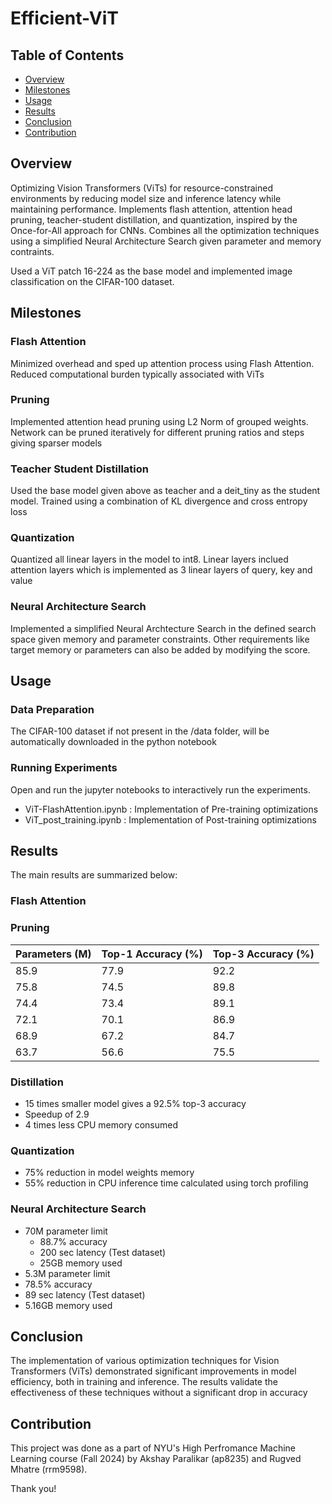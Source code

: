 # Efficient-ViT
## Table of Contents

- [Overview](#overview)
- [Milestones](#milestones)
- [Usage](#usage)
- [Results](#results)
- [Conclusion](#conclusion)
- [Contribution](#contribution)

## Overview <a name="overview"></a>
Optimizing Vision Transformers (ViTs) for resource-constrained environments by reducing model size and inference latency while maintaining performance. Implements flash attention, attention head pruning, teacher-student distillation, and quantization, inspired by the Once-for-All approach for CNNs. Combines all the optimization techniques using a simplified Neural Architecture Search given parameter and memory contraints.

Used a ViT patch 16-224 as the base model and implemented image classification on the CIFAR-100 dataset.

## Milestones  <a name="milestones"></a>

### Flash Attention
Minimized overhead and sped up attention process using Flash Attention.
Reduced computational burden typically associated with ViTs

### Pruning
Implemented attention head pruning using L2 Norm of grouped weights. Network can be pruned iteratively for different pruning ratios and steps giving sparser models

### Teacher Student Distillation
Used the base model given above as teacher and a deit_tiny as the student model. Trained using a combination of KL divergence and cross entropy loss

### Quantization
Quantized all linear layers in the model to int8. Linear layers inclued attention layers which is implemented as 3 linear layers of query, key and value

### Neural Architecture Search
Implemented a simplified Neural Archtecture Search in the defined search space given memory and parameter constraints. Other requirements like target memory or parameters can also be added by modifying the score.

## Usage <a name="usage"></a>

### Data Preparation
The CIFAR-100 dataset if not present in the /data folder, will be automatically downloaded in the python notebook

### Running Experiments

Open and run the jupyter notebooks to interactively run the experiments.
- ViT-FlashAttention.ipynb : Implementation of Pre-training optimizations
- ViT_post_training.ipynb : Implementation of Post-training optimizations

## Results <a name="results"></a>

The main results are summarized below:

### Flash Attention

### Pruning

| Parameters (M) | Top-1 Accuracy (%) | Top-3 Accuracy (%) |
|----------------|--------------------|--------------------|
| 85.9           | 77.9              | 92.2              |
| 75.8           | 74.5              | 89.8              |
| 74.4           | 73.4              | 89.1              |
| 72.1           | 70.1              | 86.9              |
| 68.9           | 67.2              | 84.7              |
| 63.7           | 56.6              | 75.5              |


### Distillation
- 15 times smaller model gives a 92.5% top-3 accuracy 
- Speedup of 2.9
- 4 times less CPU memory consumed

### Quantization
- 75% reduction in model weights memory
- 55% reduction in CPU inference time calculated using torch profiling

### Neural Architecture Search
- 70M parameter limit
  -  88.7% accuracy
  -  200 sec latency (Test dataset)
  -  25GB memory used
-  5.3M parameter limit
  - 78.5% accuracy
  - 89 sec latency (Test dataset)
  - 5.16GB memory used

## Conclusion <a name="conclusion"></a>

The implementation of various optimization techniques for Vision Transformers (ViTs) demonstrated significant improvements in model efficiency, both in training and inference. The results validate the effectiveness of these techniques without a significant drop in accuracy

## Contribution<a name="contribution"></a>

This project was done as a part of NYU's High Perfromance Machine Learning course (Fall 2024) by Akshay Paralikar (ap8235) and Rugved Mhatre (rrm9598).

Thank you!

